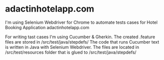 # adactinhotelapp.com
I'm using Selenium Webdriver for Chrome to automate tests cases for Hotel Booking Application adactinhotelapp.com

For writing tast cases I'm using Cucumber & Gherkin. The created .feature files are stored in /src/test/java/stepdefs/
The code that runs Cucumber text is written in Java with Selenium Webdriver. The files are located in /src/test/resources folder that is glued to /src/test/java/stepdefs/
